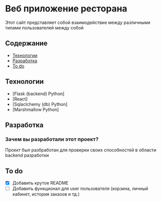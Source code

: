 # Веб приложение ресторана
Этот сайт представляет собой взаимодействие между различными типами пользователей между собой

## Содержание
- [Технологии](#технологии)
- [Разработка](#разработка)
- [To do](#to-do)

## Технологии
- [Flask (backend) Python]
- [React]
- [Sqlaclchemy (db) Python]
- [Marshmallow Python]


## Разработка


### Зачем вы разработали этот проект?
Проект был разбработан для проверки своих способностей в области backend разработки

## To do
- [x] Добавить крутое README
- [ ] Добавить функционал для user пользователя (корзина, личный кабинет, история заказов и тд.)
